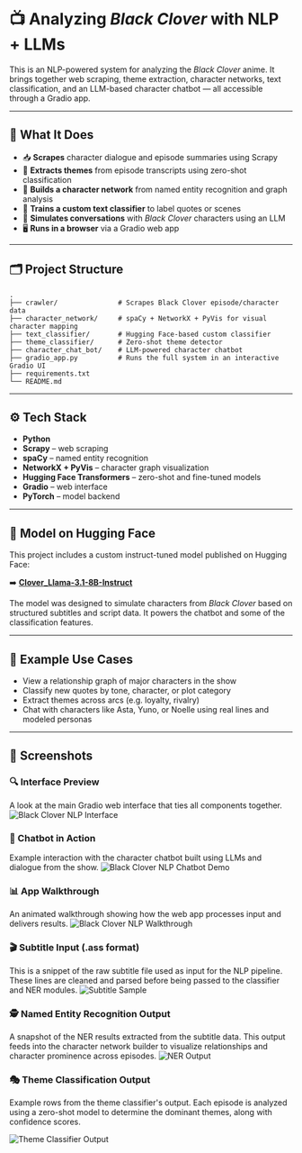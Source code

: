 # 📺 Analyzing *Black Clover* with NLP + LLMs

This is an NLP-powered system for analyzing the *Black Clover* anime. It brings together web scraping, theme extraction, character networks, text classification, and an LLM-based character chatbot — all accessible through a Gradio app.

---

## 🧠 What It Does

- 📥 **Scrapes** character dialogue and episode summaries using Scrapy  
- 🧾 **Extracts themes** from episode transcripts using zero-shot classification  
- 👥 **Builds a character network** from named entity recognition and graph analysis  
- 🧪 **Trains a custom text classifier** to label quotes or scenes  
- 🤖 **Simulates conversations** with *Black Clover* characters using an LLM  
- 🖥️ **Runs in a browser** via a Gradio web app

---

## 🗂️ Project Structure

```
.
├── crawler/               # Scrapes Black Clover episode/character data
├── character_network/     # spaCy + NetworkX + PyVis for visual character mapping
├── text_classifier/       # Hugging Face-based custom classifier
├── theme_classifier/      # Zero-shot theme detector
├── character_chat_bot/    # LLM-powered character chatbot
├── gradio_app.py          # Runs the full system in an interactive Gradio UI
├── requirements.txt
└── README.md
```

---

## ⚙️ Tech Stack

- **Python**
- **Scrapy** – web scraping  
- **spaCy** – named entity recognition  
- **NetworkX + PyVis** – character graph visualization  
- **Hugging Face Transformers** – zero-shot and fine-tuned models  
- **Gradio** – web interface  
- **PyTorch** – model backend  

---

## 🧬 Model on Hugging Face

This project includes a custom instruct-tuned model published on Hugging Face:

➡️ [**Clover_Llama-3.1-8B-Instruct**](https://huggingface.co/tukyo/Clover_Llama-3.1-8B-Instruct)

The model was designed to simulate characters from *Black Clover* based on structured subtitles and script data. It powers the chatbot and some of the classification features.

---

## 🧪 Example Use Cases

- View a relationship graph of major characters in the show  
- Classify new quotes by tone, character, or plot category  
- Extract themes across arcs (e.g. loyalty, rivalry)  
- Chat with characters like Asta, Yuno, or Noelle using real lines and modeled personas  

---

## 📸 Screenshots

### 🔍 Interface Preview  
A look at the main Gradio web interface that ties all components together.
![Black Clover NLP Interface](https://github.com/user-attachments/assets/eb9492b2-53d2-4f98-9819-428ad5caa2ea)

### 🤖 Chatbot in Action  
Example interaction with the character chatbot built using LLMs and dialogue from the show.
![Black Clover NLP Chatbot Demo](https://github.com/user-attachments/assets/a286ed1f-02b3-4584-a9c7-d5509cc88588)

### 📊 App Walkthrough  
An animated walkthrough showing how the web app processes input and delivers results.
![Black Clover NLP Walkthrough](https://github.com/user-attachments/assets/6e79467c-8f1c-4f14-b8b1-893932d57ade)

### 🎬 Subtitle Input (.ass format)  
This is a snippet of the raw subtitle file used as input for the NLP pipeline. These lines are cleaned and parsed before being passed to the classifier and NER modules.
![Subtitle Sample](https://github.com/user-attachments/assets/95068eb4-dffa-4f2d-afab-56e43b0397ac)

### 🕵️ Named Entity Recognition Output  
A snapshot of the NER results extracted from the subtitle data. This output feeds into the character network builder to visualize relationships and character prominence across episodes.
![NER Output](https://github.com/user-attachments/assets/777daff4-53a0-48a0-965a-05fc249c92b9)

### 🎭 Theme Classification Output  
Example rows from the theme classifier's output. Each episode is analyzed using a zero-shot model to determine the dominant themes, along with confidence scores.

![Theme Classifier Output](https://github.com/user-attachments/assets/6dc9207c-b22b-462b-b73d-fb0e8171978f)
